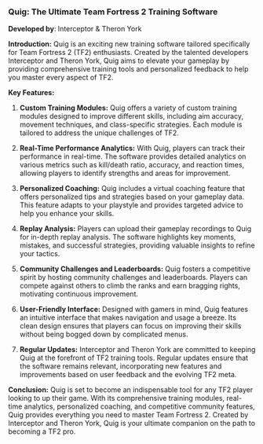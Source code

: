 ### Quig: The Ultimate Team Fortress 2 Training Software

**Developed by**: Interceptor & Theron York

**Introduction:**
Quig is an exciting new training software tailored specifically for Team Fortress 2 (TF2) enthusiasts. Created by the talented developers Interceptor and Theron York, Quig aims to elevate your gameplay by providing comprehensive training tools and personalized feedback to help you master every aspect of TF2.

**Key Features:**

1. **Custom Training Modules:**
   Quig offers a variety of custom training modules designed to improve different skills, including aim accuracy, movement techniques, and class-specific strategies. Each module is tailored to address the unique challenges of TF2.

2. **Real-Time Performance Analytics:**
   With Quig, players can track their performance in real-time. The software provides detailed analytics on various metrics such as kill/death ratio, accuracy, and reaction times, allowing players to identify strengths and areas for improvement.

3. **Personalized Coaching:**
   Quig includes a virtual coaching feature that offers personalized tips and strategies based on your gameplay data. This feature adapts to your playstyle and provides targeted advice to help you enhance your skills.

4. **Replay Analysis:**
   Players can upload their gameplay recordings to Quig for in-depth replay analysis. The software highlights key moments, mistakes, and successful strategies, providing valuable insights to refine your tactics.

5. **Community Challenges and Leaderboards:**
   Quig fosters a competitive spirit by hosting community challenges and leaderboards. Players can compete against others to climb the ranks and earn bragging rights, motivating continuous improvement.

6. **User-Friendly Interface:**
   Designed with gamers in mind, Quig features an intuitive interface that makes navigation and usage a breeze. Its clean design ensures that players can focus on improving their skills without being bogged down by complicated menus.

7. **Regular Updates:**
   Interceptor and Theron York are committed to keeping Quig at the forefront of TF2 training tools. Regular updates ensure that the software remains relevant, incorporating new features and improvements based on user feedback and the evolving TF2 meta.

**Conclusion:**
Quig is set to become an indispensable tool for any TF2 player looking to up their game. With its comprehensive training modules, real-time analytics, personalized coaching, and competitive community features, Quig provides everything you need to master Team Fortress 2. Created by Interceptor and Theron York, Quig is your ultimate companion on the path to becoming a TF2 pro.
